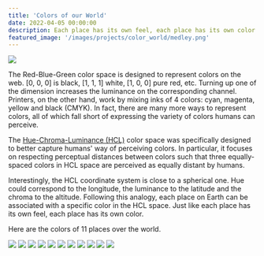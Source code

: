 ```yaml
---
title: 'Colors of our World'
date: 2022-04-05 00:00:00
description: Each place has its own feel, each place has its own color.
featured_image: '/images/projects/color_world/medley.png'
---
```


![](/images/projects/color_world/medley_paysage.png)

The Red-Blue-Green color space is designed to represent colors on the web. [0, 0, 0] is black, [1, 1, 1] white, [1, 0, 0] pure red, etc. Turning up one of the dimension 
increases the luminance on the corresponding channel. Printers, on the other hand, work by mixing inks of 4 colors: cyan, magenta, yellow and black (CMYK). In fact, there are 
many more ways to represent colors, all of which fall short of expressing the variety of colors humans can perceive. 

The [Hue-Chroma-Luminance (HCL)](https://en.wikipedia.org/wiki/HCL_color_space) color space was specifically designed to better capture humans' way of perceiving colors. In 
particular, it focuses on respecting perceptual distances between colors such that three equally-spaced colors in HCL space are perceived as equally distant by humans. 

Interestingly, the HCL coordinate system is close to a spherical one. Hue could correspond to the longitude, the luminance to the latitude and the chroma to the altitude. 
Following this analogy, each place on Earth can be associated with a specific color in the HCL space. Just like each place has its own feel, each place has its own color. 

Here are the colors of 11 places over the world.

<div class="gallery" data-columns="3">
	<img src="/images/projects/color_world/aukland.png">
	<img src="/images/projects/color_world/boston.png">
	<img src="/images/projects/color_world/cuzsco.png">
	<img src="/images/projects/color_world/everest.png">
	<img src="/images/projects/color_world/johannesburg.png">
	<img src="/images/projects/color_world/kaboul.png">
	<img src="/images/projects/color_world/lagos.png">
	<img src="/images/projects/color_world/mariana_trench.png">
	<img src="/images/projects/color_world/pahoa.png">
	<img src="/images/projects/color_world/paris.png">
	<img src="/images/projects/color_world/tokyo.png">
</div>
